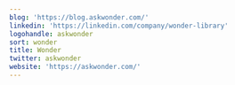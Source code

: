 ```yaml
---
blog: 'https://blog.askwonder.com/'
linkedin: 'https://linkedin.com/company/wonder-library'
logohandle: askwonder
sort: wonder
title: Wonder
twitter: askwonder
website: 'https://askwonder.com/'
---
```

